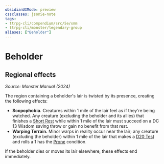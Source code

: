 ```yaml
---
obsidianUIMode: preview
cssclasses: json5e-note
tags:
- ttrpg-cli/compendium/src/5e/xmm
- ttrpg-cli/monster/legendary-group
aliases: ["Beholder"]
---
```

# Beholder

## Regional effects
_Source: Monster Manual (2024)_

The region containing a beholder's lair is twisted by its presence, creating the following effects:

- **Scopophobia.** Creatures within 1 mile of the lair feel as if they're being watched. Any creature (excluding the beholder and its allies) that finishes a [Short Rest](3-Mechanics/CLI/rules/variant-rules/short-rest-xphb.md) while within 1 mile of the lair must succeed on a DC 13 Wisdom saving throw or gain no benefit from that rest.  
- **Warping Terrain.** Minor warps in reality occur near the lair; any creature (excluding the beholder) within 1 mile of the lair that makes a [D20 Test](3-Mechanics/CLI/rules/variant-rules/d20-test-xphb.md) and rolls a 1 has the [Prone](3-Mechanics/CLI/rules/conditions.md#Prone) condition.  

If the beholder dies or moves its lair elsewhere, these effects end immediately.